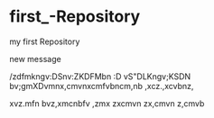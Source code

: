 # first_-Repository
my first  Repository 


new message

/zdfmkngv:DSnv:ZKDFMbn :D
vS"DLKngv;KSDN bv;gmXDvmnx,cmvnxcmfvbncm,nb ,xcz.,xcvbnz,

xvz.mfn bvz,xmcnbfv ,zmx
zxcmvn zx,cmvn z,cmvb

